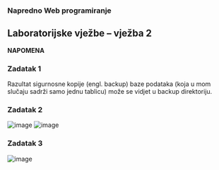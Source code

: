 ### Napredno Web programiranje 
## Laboratorijske vježbe – vježba 2

**NAPOMENA**

### Zadatak 1
Razultat sigurnosne kopije (engl. backup) baze podataka (koja u mom slučaju sadrži samo jednu tablicu) može se vidjet u backup direktoriju.

### Zadatak 2
![image](https://github.com/Tomislav0/lv2-web/assets/72692790/05eed2b6-6863-4f88-a187-cb6da7e03628)
![image](https://github.com/Tomislav0/lv2-web/assets/72692790/5f462db7-061a-4876-acd8-d667c9d30d65)

### Zadatak 3
![image](https://github.com/Tomislav0/lv2-web/assets/72692790/c06e32c4-df37-40f1-a44d-b70aee158ecc)


